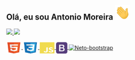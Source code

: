 ## Olá, eu sou Antonio Moreira <img src="https://raw.githubusercontent.com/parth-27/parth-27/master/Hi.gif" width="40px">
<a href= "https://github.com/antonio-moreira-prog">
<img height="180em" src="https://github-readme-stats-eight-theta.vercel.app/api?username=antonio-moreira-prog&show_icons=true&theme=algolia&include_all_commits=true&count_private=true"/>
<img height="180em" src="https://github-readme-stats-eight-theta.vercel.app/api/top-langs/?username=antonio-moreira-prog&layout=compact&langs_count=8&theme=algolia"/>
<div>
<div style="display: inline_block"><br>
<img align="center" alt="Neto-HTML" height="30" width="40" src="https://raw.githubusercontent.com/devicons/devicon/master/icons/html5/html5-original.svg">
<img align="center" alt="Neto-CSS" height="30" width="40" src="https://raw.githubusercontent.com/devicons/devicon/master/icons/css3/css3-original.svg">
<img align="center" alt="Neto-Js" height="30" width="40" src="https://raw.githubusercontent.com/devicons/devicon/master/icons/javascript/javascript-plain.svg">
<img align="center" alt="Neto-bootstrap" height="30" width="30" src="https://raw.githubusercontent.com/github/explore/80688e429a7d4ef2fca1e82350fe8e3517d3494d/topics/bootstrap/bootstrap.png">
<img align="center" alt="Neto-bootstrap" height="38" width="38" src="https://img.icons8.com/color/000000/c-programming.png">
</div>
